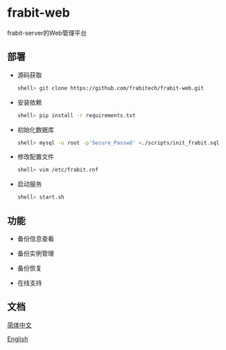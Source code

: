 # frabit-web
frabit-server的Web管理平台

## 部署

 - 源码获取
   ```bash
   shell> git clone https://github.com/frabitech/frabit-web.git
   ```
 - 安装依赖
   ```bash
   shell> pip install -r requirements.txt 
   ```
 - 初始化数据库
   ```bash
   shell> mysql -u root -p'Secure_Passwd' <./scripts/init_frabit.sql
   ```
 - 修改配置文件
   ```bash
   shell> vim /etc/frabit.cnf
   ```
 - 启动服务
   ```bash
   shell> start.sh
   ```
   



## 功能

 - 备份信息查看

 - 备份实例管理

 - 备份恢复

 - 在线支持

## 文档

[简体中文](docs/zh/README.md)

[English](docs/en/README.md)